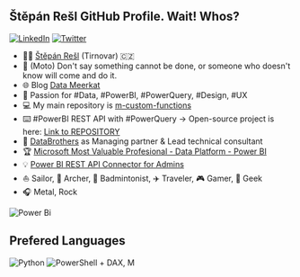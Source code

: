 ## Štěpán Rešl GitHub Profile. Wait! Whos?

[![LinkedIn](https://img.shields.io/badge/linkedin-%230077B5.svg?style=for-the-badge&logo=linkedin&logoColor=white)](https://www.linkedin.com/in/%C5%A1t%C4%9Bp%C3%A1n-re%C5%A1l-464084152/) [![Twitter](https://img.shields.io/badge/twitter-%231DA1F2.svg?style=for-the-badge&logo=Twitter&logoColor=white)](https://twitter.com/tpnRel1)

- 🧑🏻 [Štěpán Rešl](https://www.linkedin.com/in/%C5%A1t%C4%9Bp%C3%A1n-re%C5%A1l-464084152/) (Tirnovar) 🇨🇿
- 💬 (Moto) Don't say something cannot be done, or someone who doesn't know will come and do it.
- 🌐 Blog [Data Meerkat](https://datameerkat.com/)
- 🧐 Passion for #Data, #PowerBI, #PowerQuery, #Design, #UX
- 💻 My main repository is [m-custom-functions](https://github.com/tirnovar/m-custom-functions)
- ⌨️ #PowerBI REST API with #PowerQuery -> Open-source project is here: [Link to REPOSITORY](https://github.com/tirnovar/Power_BI_REST_API_PQ)
- 💼 [DataBrothers](https://www.databrothers.cz/) as Managing partner & Lead technical consultant
- 🏆 [Microsoft Most Valuable Profesional - Data Platform - Power BI](https://mvp.microsoft.com/en-us/PublicProfile/5003801?fullName=%C5%A0t%C4%9Bp%C3%A1n%20Re%C5%A1l)
- 💡 [Power BI REST API Connector for Admins](https://github.com/tirnovar/Power-BI-Admin-REST-API-Connector)
- ⛵️ Sailor, 🏹 Archer, 🏸 Badmintonist, ✈️ Traveler, 🎮 Gamer, 🤖 Geek
- 🎧 Metal, Rock

![Power Bi](https://img.shields.io/badge/power_bi-F2C811?style=for-the-badge&logo=powerbi&logoColor=black)

## Prefered Languages
![Python](https://img.shields.io/badge/python-3670A0?style=for-the-badge&logo=python&logoColor=ffdd54) ![PowerShell](https://img.shields.io/badge/PowerShell-%235391FE.svg?style=for-the-badge&logo=powershell&logoColor=white) + DAX, M
